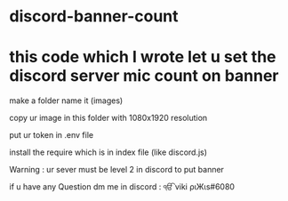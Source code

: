 # discord-banner-count
# this code which I wrote let u set the discord server mic count on banner

 make a folder name it (images)

 copy ur image in this folder with 1080x1920 resolution 

 put ur token in .env file

 install the require which is in index file (like discord.js)

 Warning : ur sever must be level 2 in discord to put banner 

if u have any Question dm me in discord : ੴ viki ριЖιs#6080
